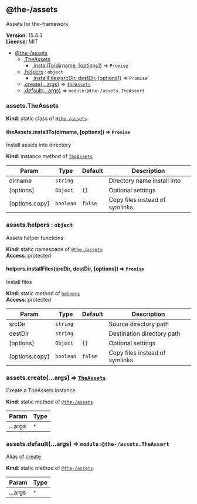 <!--- Code generated by @the-/script-doc. DO NOT EDIT. -->

<a name="module_@the-/assets"></a>

## @the-/assets
Assets for the-framework

**Version**: 15.4.3  
**License**: MIT  

* [@the-/assets](#module_@the-/assets)
    * [.TheAssets](#module_@the-/assets.TheAssets)
        * [.installTo(dirname, [options])](#module_@the-/assets.TheAssets+installTo) ⇒ <code>Promise</code>
    * [.helpers](#module_@the-/assets.helpers) : <code>object</code>
        * [.installFiles(srcDir, destDir, [options])](#module_@the-/assets.helpers.installFiles) ⇒ <code>Promise</code>
    * [.create(...args)](#module_@the-/assets.create) ⇒ [<code>TheAssets</code>](#module_@the-/assets.TheAssets)
    * [.default(...args)](#module_@the-/assets.default) ⇒ <code>module:@the-/assets.TheAssert</code>

<a name="module_@the-/assets.TheAssets"></a>

### assets.TheAssets
**Kind**: static class of [<code>@the-/assets</code>](#module_@the-/assets)  
<a name="module_@the-/assets.TheAssets+installTo"></a>

#### theAssets.installTo(dirname, [options]) ⇒ <code>Promise</code>
Install assets into directory

**Kind**: instance method of [<code>TheAssets</code>](#module_@the-/assets.TheAssets)  

| Param | Type | Default | Description |
| --- | --- | --- | --- |
| dirname | <code>string</code> |  | Directory name install into |
| [options] | <code>Object</code> | <code>{}</code> | Optional settings |
| [options.copy] | <code>boolean</code> | <code>false</code> | Copy files instead of symlinks |

<a name="module_@the-/assets.helpers"></a>

### assets.helpers : <code>object</code>
Assets helper functions

**Kind**: static namespace of [<code>@the-/assets</code>](#module_@the-/assets)  
**Access**: protected  
<a name="module_@the-/assets.helpers.installFiles"></a>

#### helpers.installFiles(srcDir, destDir, [options]) ⇒ <code>Promise</code>
Install files

**Kind**: static method of [<code>helpers</code>](#module_@the-/assets.helpers)  
**Access**: protected  

| Param | Type | Default | Description |
| --- | --- | --- | --- |
| srcDir | <code>string</code> |  | Source directory path |
| destDir | <code>string</code> |  | Destination directory path |
| [options] | <code>Object</code> | <code>{}</code> | Optional settings |
| [options.copy] | <code>boolean</code> | <code>false</code> | Copy files instead of symlinks |

<a name="module_@the-/assets.create"></a>

### assets.create(...args) ⇒ [<code>TheAssets</code>](#module_@the-/assets.TheAssets)
Create a TheAssets instance

**Kind**: static method of [<code>@the-/assets</code>](#module_@the-/assets)  

| Param | Type |
| --- | --- |
| ...args | <code>\*</code> | 

<a name="module_@the-/assets.default"></a>

### assets.default(...args) ⇒ <code>module:@the-/assets.TheAssert</code>
Alias of [create](#module_@the-/assets.create)

**Kind**: static method of [<code>@the-/assets</code>](#module_@the-/assets)  

| Param | Type |
| --- | --- |
| ...args | <code>\*</code> | 

